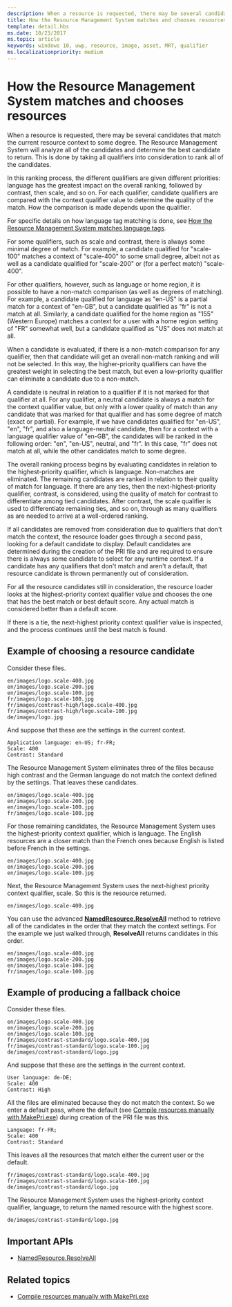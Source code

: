 ```yaml
---
description: When a resource is requested, there may be several candidates that match the current resource context to some degree. The Resource Management System will analyze all of the candidates and determine the best candidate to return. This topic describes that process in detail and gives examples.
title: How the Resource Management System matches and chooses resources
template: detail.hbs
ms.date: 10/23/2017
ms.topic: article
keywords: windows 10, uwp, resource, image, asset, MRT, qualifier
ms.localizationpriority: medium
---
```

# How the Resource Management System matches and chooses resources
When a resource is requested, there may be several candidates that match the current resource context to some degree. The Resource Management System will analyze all of the candidates and determine the best candidate to return. This is done by taking all qualifiers into consideration to rank all of the candidates.

In this ranking process, the different qualifiers are given different priorities: language has the greatest impact on the overall ranking, followed by contrast, then scale, and so on. For each qualifier, candidate qualifiers are compared with the context qualifier value to determine the quality of the match. How the comparison is made depends upon the qualifier.

For specific details on how language tag matching is done, see [How the Resource Management System matches language tags](how-rms-matches-lang-tags.md).

For some qualifiers, such as scale and contrast, there is always some minimal degree of match. For example, a candidate qualified for "scale-100" matches a context of "scale-400" to some small degree, albeit not as well as a candidate qualified for "scale-200" or (for a perfect match) "scale-400".

For other qualifiers, however, such as language or home region, it is possible to have a non-match comparison (as well as degrees of matching). For example, a candidate qualified for language as "en-US" is a partial match for a context of "en-GB", but a candidate qualified as "fr" is not a match at all. Similarly, a candidate qualified for the home region as "155" (Western Europe) matches a context for a user with a home region setting of "FR" somewhat well, but a candidate qualified as "US" does not match at all.

When a candidate is evaluated, if there is a non-match comparison for any qualifier, then that candidate will get an overall non-match ranking and will not be selected. In this way, the higher-priority qualifiers can have the greatest weight in selecting the best match, but even a low-priority qualifier can eliminate a candidate due to a non-match.

A candidate is neutral in relation to a qualifier if it is not marked for that qualifier at all. For any qualifier, a neutral candidate is always a match for the context qualifier value, but only with a lower quality of match than any candidate that was marked for that qualifier and has some degree of match (exact or partial). For example, if we have candidates qualified for "en-US", "en", "fr", and also a language-neutral candidate, then for a context with a language qualifier value of "en-GB", the candidates will be ranked in the following order: "en", "en-US", neutral, and "fr". In this case, "fr" does not match at all, while the other candidates match to some degree.

The overall ranking process begins by evaluating candidates in relation to the highest-priority qualifier, which is language. Non-matches are eliminated. The remaining candidates are ranked in relation to their quality of match for language. If there are any ties, then the next-highest-priority qualifier, contrast, is considered, using the quality of match for contrast to differentiate among tied candidates. After contrast, the scale qualifier is used to differentiate remaining ties, and so on, through as many qualifiers as are needed to arrive at a well-ordered ranking.

If all candidates are removed from consideration due to qualifiers that don't match the context, the resource loader goes through a second pass, looking for a default candidate to display. Default candidates are determined during the creation of the PRI file and are required to ensure there is always some candidate to select for any runtime context. If a candidate has any qualifiers that don't match and aren't a default, that resource candidate is thrown permanently out of consideration.

For all the resource candidates still in consideration, the resource loader looks at the highest-priority context qualifier value and chooses the one that has the best match or best default score. Any actual match is considered better than a default score.

If there is a tie, the next-highest priority context qualifier value is inspected, and the process continues until the best match is found.

## Example of choosing a resource candidate
Consider these files.

```console
en/images/logo.scale-400.jpg
en/images/logo.scale-200.jpg
en/images/logo.scale-100.jpg  
fr/images/logo.scale-100.jpg
fr/images/contrast-high/logo.scale-400.jpg
fr/images/contrast-high/logo.scale-100.jpg
de/images/logo.jpg
```

And suppose that these are the settings in the current context.

```console
Application language: en-US; fr-FR;
Scale: 400
Contrast: Standard
```

The Resource Management System eliminates three of the files because high contrast and the German language do not match the context defined by the settings. That leaves these candidates.

```console
en/images/logo.scale-400.jpg
en/images/logo.scale-200.jpg
en/images/logo.scale-100.jpg  
fr/images/logo.scale-100.jpg
```

For those remaining candidates, the Resource Management System uses the highest-priority context qualifier, which is language. The English resources are a closer match than the French ones because English is listed before French in the settings.

```console
en/images/logo.scale-400.jpg
en/images/logo.scale-200.jpg
en/images/logo.scale-100.jpg  
```

Next, the Resource Management System uses the next-highest priority context qualifier, scale. So this is the resource returned.

```console
en/images/logo.scale-400.jpg
```

You can use the advanced [**NamedResource.ResolveAll**](/uwp/api/windows.applicationmodel.resources.core.namedresource.resolveall?branch=live) method to retrieve all of the candidates in the order that they match the context settings. For the example we just walked through, **ResolveAll** returns candidates in this order.

```console
en/images/logo.scale-400.jpg
en/images/logo.scale-200.jpg
en/images/logo.scale-100.jpg  
fr/images/logo.scale-100.jpg
```

## Example of producing a fallback choice
Consider these files.

```console
en/images/logo.scale-400.jpg
en/images/logo.scale-200.jpg
en/images/logo.scale-100.jpg  
fr/images/contrast-standard/logo.scale-400.jpg
fr/images/contrast-standard/logo.scale-100.jpg
de/images/contrast-standard/logo.jpg
```

And suppose that these are the settings in the current context.

```console
User language: de-DE;
Scale: 400
Contrast: High
```

All the files are eliminated because they do not match the context. So we enter a default pass, where the default (see [Compile resources manually with MakePri.exe](compile-resources-manually-with-makepri.md)) during creation of the PRI file was this.

```console
Language: fr-FR;
Scale: 400
Contrast: Standard
```

This leaves all the resources that match either the current user or the default.

```console
fr/images/contrast-standard/logo.scale-400.jpg
fr/images/contrast-standard/logo.scale-100.jpg
de/images/contrast-standard/logo.jpg
```

The Resource Management System uses the highest-priority context qualifier, language, to return the named resource with the highest score.

```console
de/images/contrast-standard/logo.jpg
```

## Important APIs
* [NamedResource.ResolveAll](/uwp/api/windows.applicationmodel.resources.core.namedresource.resolveall?branch=live)

## Related topics
* [Compile resources manually with MakePri.exe](compile-resources-manually-with-makepri.md)
